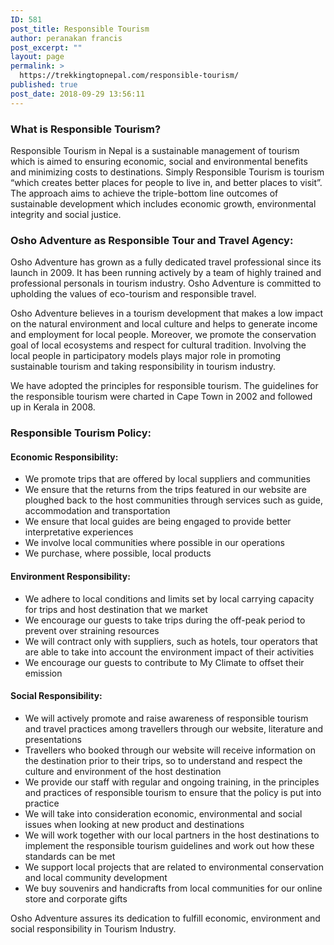 ```yaml
---
ID: 581
post_title: Responsible Tourism
author: peranakan francis
post_excerpt: ""
layout: page
permalink: >
  https://trekkingtopnepal.com/responsible-tourism/
published: true
post_date: 2018-09-29 13:56:11
---
```

<!-- wp:heading {"level":3} -->
<h3>What is Responsible Tourism?</h3>
<!-- /wp:heading -->

<!-- wp:paragraph -->
<p>Responsible Tourism in Nepal is a sustainable management of tourism which is aimed to ensuring economic, social and environmental benefits and minimizing costs to destinations. Simply Responsible Tourism is tourism “which creates better places for people to live in, and better places to visit”. The approach aims to achieve the triple-bottom line outcomes of sustainable development which includes economic growth, environmental integrity and social justice.</p>
<!-- /wp:paragraph -->

<!-- wp:heading {"level":3} -->
<h3>Osho Adventure as Responsible Tour and Travel Agency:</h3>
<!-- /wp:heading -->

<!-- wp:paragraph -->
<p>Osho Adventure has grown as a fully dedicated travel professional since its launch in 2009. It has been running actively by a team of highly trained and professional personals in tourism industry. Osho Adventure is committed to upholding the values of eco-tourism and responsible travel.</p>
<!-- /wp:paragraph -->

<!-- wp:paragraph -->
<p>Osho Adventure believes in a tourism development that makes a low impact on the natural environment and local culture and helps to generate income and employment for local people. Moreover, we promote the conservation goal of local ecosystems and respect for cultural tradition. Involving the local people in participatory models plays major role in promoting sustainable tourism and taking responsibility in tourism industry.</p>
<!-- /wp:paragraph -->

<!-- wp:paragraph -->
<p>We have adopted the principles for responsible tourism. The guidelines for the responsible tourism were charted in Cape Town in 2002 and followed up in Kerala in 2008.</p>
<!-- /wp:paragraph -->

<!-- wp:heading {"level":3} -->
<h3>Responsible Tourism Policy:</h3>
<!-- /wp:heading -->

<!-- wp:heading {"level":4} -->
<h4>Economic Responsibility:</h4>
<!-- /wp:heading -->

<!-- wp:list -->
<ul><li>We promote trips that are offered by local suppliers and communities</li><li>We ensure that the returns from the trips featured in our website are ploughed back to the host communities through services such as guide, accommodation and transportation</li><li>We ensure that local guides are being engaged to provide better interpretative experiences</li><li>We involve local communities where possible in our operations</li><li>We purchase, where possible, local products</li></ul>
<!-- /wp:list -->

<!-- wp:heading {"level":4} -->
<h4>Environment Responsibility:</h4>
<!-- /wp:heading -->

<!-- wp:list -->
<ul><li>We adhere to local conditions and limits set by local carrying capacity for trips and host destination that we market</li><li>We encourage our guests to take trips during the off-peak period to prevent over straining resources</li><li>We will contract only with suppliers, such as hotels, tour operators that are able to take into account the environment impact of their activities</li><li>We encourage our guests to contribute to My Climate to offset their emission</li></ul>
<!-- /wp:list -->

<!-- wp:heading {"level":4} -->
<h4>Social Responsibility:</h4>
<!-- /wp:heading -->

<!-- wp:list -->
<ul><li>We will actively promote and raise awareness of responsible tourism and travel practices among travellers through our website, literature and presentations</li><li>Travellers who booked through our website will receive information on the destination prior to their trips, so to understand and respect the culture and environment of the host destination</li><li>We provide our staff with regular and ongoing training, in the principles and practices of responsible tourism to ensure that the policy is put into practice</li><li>We will take into consideration economic, environmental and social issues when looking at new product and destinations</li><li>We will work together with our local partners in the host destinations to implement the responsible tourism guidelines and work out how these standards can be met</li><li>We support local projects that are related to environmental conservation and local community development</li><li>We buy souvenirs and handicrafts from local communities for our online store and corporate gifts</li></ul>
<!-- /wp:list -->

<!-- wp:paragraph -->
<p>Osho Adventure assures its dedication to fulfill economic, environment and social responsibility in Tourism Industry.<br/></p>
<!-- /wp:paragraph -->